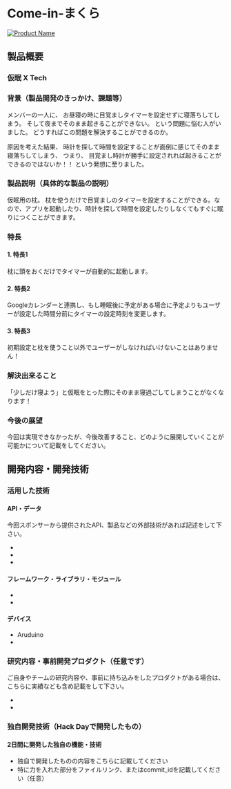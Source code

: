 ﻿# Come-in-まくら


[![Product Name](image.png)](https://www.youtube.com/watch?v=G5rULR53uMk)


## 製品概要

### 仮眠 X Tech


### 背景（製品開発のきっかけ、課題等）
メンバーの一人に、
お昼寝の時に目覚ましタイマーを設定せずに寝落ちしてしまう。
そして夜までそのまま起きることができない。
という問題に悩む人がいました。
どうすればこの問題を解決することができるのか。

原因を考えた結果、
時計を探して時間を設定することが面倒に感じてそのまま寝落ちしてしまう、
つまり、
目覚まし時計が勝手に設定されれば起きることができるのではないか！！
という発想に至りました。



### 製品説明（具体的な製品の説明）
仮眠用の枕。
枕を使うだけで目覚ましのタイマーを設定することができる。なので、アプリを起動したり、時計を探して時間を設定したりしなくてもすぐに眠りにつくことができます。



### 特長


#### 1. 特長1
枕に頭をおくだけでタイマーが自動的に起動します。


#### 2. 特長2
Googleカレンダーと連携し、もし睡眠後に予定がある場合に予定よりもユーザーが設定した時間分前にタイマーの設定時刻を変更します。


#### 3. 特長3
初期設定と枕を使うこと以外でユーザーがしなければいけないことはありません！



### 解決出来ること
「少しだけ寝よう」と仮眠をとった際にそのまま寝過ごしてしまうことがなくなります！


### 今後の展望
今回は実現できなかったが、今後改善すること、どのように展開していくことが可能かについて記載をしてください。




## 開発内容・開発技術
### 活用した技術
#### API・データ
今回スポンサーから提供されたAPI、製品などの外部技術があれば記述をして下さい。

* 
* 
* 


#### フレームワーク・ライブラリ・モジュール
* 
* 


#### デバイス
* Aruduino
* 


### 研究内容・事前開発プロダクト（任意です）
ご自身やチームの研究内容や、事前に持ち込みをしたプロダクトがある場合は、こちらに実績なども含め記載をして下さい。

* 
* 


### 独自開発技術（Hack Dayで開発したもの）
#### 2日間に開発した独自の機能・技術
* 独自で開発したものの内容をこちらに記載してください
* 特に力を入れた部分をファイルリンク、またはcommit_idを記載してください（任意）
